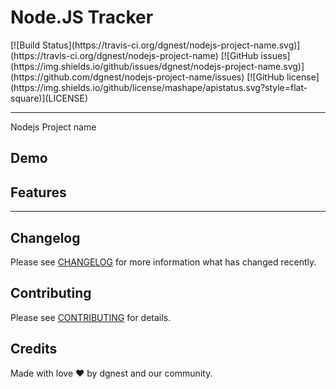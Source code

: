 # Node.JS Tracker


<span class="badges" align="center">
[![Build Status](https://travis-ci.org/dgnest/nodejs-project-name.svg)](https://travis-ci.org/dgnest/nodejs-project-name)
[![GitHub issues](https://img.shields.io/github/issues/dgnest/nodejs-project-name.svg)](https://github.com/dgnest/nodejs-project-name/issues)
[![GitHub license](https://img.shields.io/github/license/mashape/apistatus.svg?style=flat-square)](LICENSE)
</span>

---

Nodejs Project name

## Demo


## Features


---

## Changelog

Please see [CHANGELOG](CHANGELOG.md) for more information what has changed recently.

## Contributing

Please see [CONTRIBUTING](CONTRIBUTING.md) for details.

## Credits

Made with love :heart: by dgnest and our community.

<!-- Other -->

[link-author]: https://github.com/luismayta
[link-contributors]: contributors